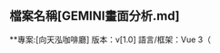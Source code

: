 ## **檔案名稱[GEMINI畫面分析.md]**
**專案:[向天泓咖啡廳]
版本：v[1.0]
語言/框架：Vue 3（<script setup>）、Pinia（狀態）、Vue Router（頁面切換）、Vite（開發建置）
UI 工具：Vuetify
1. **專案主色調**:
    - 主色 (按鈕、選中項): `#D95F52`
    - 輔色 (提示、背景): `#FDF3F2`
    - 文字/標題: `#333333`
    -- [編輯SCSS]: `src/styles/scss/_variables.scss`
2. **[page][首頁]**
    -- [檔案名稱]: `index.vue`
    -- [page檔案路徑]: `src/pages/index.vue`
    -- [功能]: 顯示菜單分類、商品列表和購物車。
    -- [布局結構]: 三欄式佈局。
        - 左欄：分類導航 (`v-navigation-drawer`)。
        - 中欄：商品展示區 (`v-main`)，使用 `v-row` 和 `v-col` 呈現網格。
        - 右欄：購物車 (`v-navigation-drawer`，`permanent`，`location="right"`)。
    -- [響應式設計]:
        - `v-col` 的 `cols`, `md`, `lg` 屬性將用於控制不同螢幕尺寸下的商品卡片寬度。
        - 購物車和分類導航在小螢幕上可能需要調整為浮動或隱藏。
    -- [顏色分析]:
        - 背景: `#F5F5F5` (頁面整體背景)
        - 區塊: `#FFFFFF` (商品卡片、購物車、分類背景)
        - 按鈕: `#D95F52` ("加入"、"前往結帳"按鈕)
        - Card: `#FFFFFF` (商品卡片背景)
    -- [補充]: 頁面頂部有一個 Header，包含 Logo 和返回儀表板等按鈕，應為 `default.vue` 佈局的一部分。
3. **[components][業務元件]**
    -- [元件名稱]: `CategoryMenu.vue`
    -- [元件檔案路徑]: `src/components/CategoryMenu.vue`
    -- [功能]: 顯示所有商品分類，並允許使用者切換。
    -- [Props]: `categories` (Array of category objects), `selectedCategory` (String)
    -- [Events]: `@selectCategory` (當用戶點擊一個分類時觸發)
    -- [佈局結構]: 使用 `v-list` 和 `v-list-item` 渲染分類列表。
    -- [顏色分析]: 選中項背景色為 `#D95F52`。

    -- [元件名稱]: `ProductCard.vue`
    -- [元件檔案路徑]: `src/components/ProductCard.vue`
    -- [功能]: 以卡片形式顯示單一商品資訊。
    -- [Props]: `product` (Object with name, image, price, etc.)
    -- [Events]: `@addToCart` (點擊"加入"按鈕時觸發)
    -- [佈局結構]: 使用 `v-card`，包含 `v-img`, `v-card-title`, `v-card-subtitle`, `v-card-actions`。
    -- [顏色分析]: 按鈕顏色為 `#D95F52`。

    -- [元件名稱]: `ShoppingCart.vue`
    -- [元件檔案路徑]: `src/components/ShoppingCart.vue`
    -- [功能]: 顯示購物車中的商品、計算總計、應用折扣和觸發結帳。
    -- [Props]: `cartItems` (Array of cart items)
    -- [Events]: `@checkout` (點擊"前往結帳"時觸發)
    -- [佈局結構]: 包含標題、商品列表 (`v-list`)、小計、總計和結帳按鈕 (`v-btn`)。
    -- [顏色分析]: 總計文字、結帳按鈕為 `#D95F52`。

4. **[GEMINI補充]**
    -- Logo "向天泓咖啡廳" 應為圖片或特殊字體，需確認資源。
    -- Header 中的 "訂位總覽" 和 "回到首頁" 按鈕樣式為 `v-btn`，並帶有 icon。
    -- 購物車中的優惠訊息 "全品項85折優惠實施中!" 和 "滿500元再送炸物拼盤一份!" 應為動態文字，可由後端或全域狀態管理。
